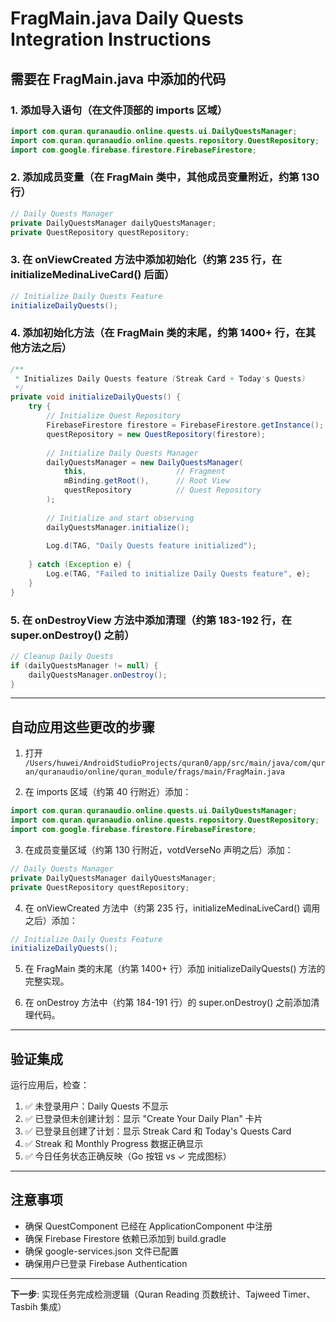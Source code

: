 # FragMain.java Daily Quests Integration Instructions

## 需要在 FragMain.java 中添加的代码

### 1. 添加导入语句（在文件顶部的 imports 区域）

```java
import com.quran.quranaudio.online.quests.ui.DailyQuestsManager;
import com.quran.quranaudio.online.quests.repository.QuestRepository;
import com.google.firebase.firestore.FirebaseFirestore;
```

### 2. 添加成员变量（在 FragMain 类中，其他成员变量附近，约第 130 行）

```java
// Daily Quests Manager
private DailyQuestsManager dailyQuestsManager;
private QuestRepository questRepository;
```

### 3. 在 onViewCreated 方法中添加初始化（约第 235 行，在 initializeMedinaLiveCard() 后面）

```java
// Initialize Daily Quests Feature
initializeDailyQuests();
```

### 4. 添加初始化方法（在 FragMain 类的末尾，约第 1400+ 行，在其他方法之后）

```java
/**
 * Initializes Daily Quests feature (Streak Card + Today's Quests)
 */
private void initializeDailyQuests() {
    try {
        // Initialize Quest Repository
        FirebaseFirestore firestore = FirebaseFirestore.getInstance();
        questRepository = new QuestRepository(firestore);
        
        // Initialize Daily Quests Manager
        dailyQuestsManager = new DailyQuestsManager(
            this,                    // Fragment
            mBinding.getRoot(),      // Root View
            questRepository          // Quest Repository
        );
        
        // Initialize and start observing
        dailyQuestsManager.initialize();
        
        Log.d(TAG, "Daily Quests feature initialized");
        
    } catch (Exception e) {
        Log.e(TAG, "Failed to initialize Daily Quests feature", e);
    }
}
```

### 5. 在 onDestroyView 方法中添加清理（约第 183-192 行，在 super.onDestroy() 之前）

```java
// Cleanup Daily Quests
if (dailyQuestsManager != null) {
    dailyQuestsManager.onDestroy();
}
```

---

## 自动应用这些更改的步骤

1. 打开 `/Users/huwei/AndroidStudioProjects/quran0/app/src/main/java/com/quran/quranaudio/online/quran_module/frags/main/FragMain.java`

2. 在 imports 区域（约第 40 行附近）添加：
```java
import com.quran.quranaudio.online.quests.ui.DailyQuestsManager;
import com.quran.quranaudio.online.quests.repository.QuestRepository;
import com.google.firebase.firestore.FirebaseFirestore;
```

3. 在成员变量区域（约第 130 行附近，votdVerseNo 声明之后）添加：
```java
// Daily Quests Manager
private DailyQuestsManager dailyQuestsManager;
private QuestRepository questRepository;
```

4. 在 onViewCreated 方法中（约第 235 行，initializeMedinaLiveCard() 调用之后）添加：
```java
// Initialize Daily Quests Feature
initializeDailyQuests();
```

5. 在 FragMain 类的末尾（约第 1400+ 行）添加 initializeDailyQuests() 方法的完整实现。

6. 在 onDestroy 方法中（约第 184-191 行）的 super.onDestroy() 之前添加清理代码。

---

## 验证集成

运行应用后，检查：
1. ✅ 未登录用户：Daily Quests 不显示
2. ✅ 已登录但未创建计划：显示 "Create Your Daily Plan" 卡片
3. ✅ 已登录且创建了计划：显示 Streak Card 和 Today's Quests Card
4. ✅ Streak 和 Monthly Progress 数据正确显示
5. ✅ 今日任务状态正确反映（Go 按钮 vs ✓ 完成图标）

---

## 注意事项

- 确保 QuestComponent 已经在 ApplicationComponent 中注册
- 确保 Firebase Firestore 依赖已添加到 build.gradle
- 确保 google-services.json 文件已配置
- 确保用户已登录 Firebase Authentication

---

**下一步**: 实现任务完成检测逻辑（Quran Reading 页数统计、Tajweed Timer、Tasbih 集成）





